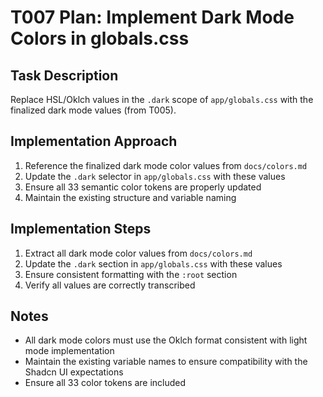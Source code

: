 # T007 Plan: Implement Dark Mode Colors in globals.css

## Task Description

Replace HSL/Oklch values in the `.dark` scope of `app/globals.css` with the finalized dark mode values (from T005).

## Implementation Approach

1. Reference the finalized dark mode color values from `docs/colors.md`
2. Update the `.dark` selector in `app/globals.css` with these values
3. Ensure all 33 semantic color tokens are properly updated
4. Maintain the existing structure and variable naming

## Implementation Steps

1. Extract all dark mode color values from `docs/colors.md`
2. Update the `.dark` section in `app/globals.css` with these values
3. Ensure consistent formatting with the `:root` section
4. Verify all values are correctly transcribed

## Notes

- All dark mode colors must use the Oklch format consistent with light mode implementation
- Maintain the existing variable names to ensure compatibility with the Shadcn UI expectations
- Ensure all 33 color tokens are included
